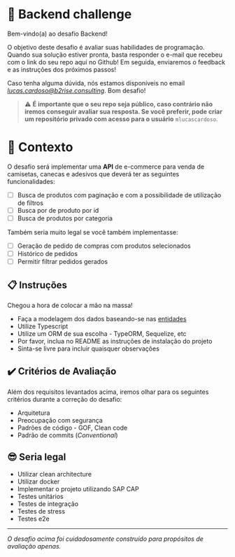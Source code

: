 # 🚀 Backend challenge

Bem-vindo(a) ao desafio Backend!

O objetivo deste desafio é avaliar suas habilidades de programação.
Quando sua solução estiver pronta, basta responder o e-mail que recebeu com o link do seu repo aqui no Github!
Em seguida, enviaremos o feedback e as instruções dos próximos passos!

Caso tenha alguma dúvida, nós estamos disponíveis no email *lucas.cardoso@b2rise.consulting*.
Bom desafio!

> ⚠️ **É importante que o seu repo seja público, caso contrário não iremos conseguir avaliar sua resposta. Se você preferir, pode criar um repositório privado com acesso para o usuário** `mlucascardoso`.

# 🧠 Contexto

O desafio será implementar uma **API** de e-commerce para venda de camisetas, canecas e adesivos que deverá ter as seguintes funcionalidades:
- [ ] Busca de produtos com paginação e com a possibilidade de utilização de filtros
- [ ] Busca por de produto por id
- [ ] Busca de produtos por categoria

Também seria muito legal se você também implementasse:
- [ ] Geração de pedido de compras com produtos selecionados
- [ ] Histórico de pedidos
- [ ] Permitir filtrar pedidos gerados 

## 📋 Instruções

Chegou a hora de colocar a mão na massa!

- Faça a modelagem dos dados baseando-se nas [entidades](./entidades.md)
- Utilize Typescript
- Utilize um ORM de sua escolha - TypeORM, Sequelize, etc
- Por favor, inclua no README as instruções de instalação do projeto
- Sinta-se livre para incluir quaisquer observações

## ✔️ Critérios de Avaliação

Além dos requisitos levantados acima, iremos olhar para os seguintes critérios durante a correção do desafio:

- Arquitetura
- Preocupação com segurança
- Padrões de código - GOF, Clean code
- Padrão de commits (_Conventional_)

## 😎 Seria legal
- Utilizar clean architecture
- Utilizar docker
- Implementar o projeto utilizando SAP CAP
- Testes unitários
- Testes de integração
- Testes de stress
- Testes e2e

---

_O desafio acima foi cuidadosamente construído para propósitos de avaliação apenas._
